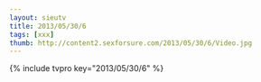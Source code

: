 ```yaml
--- 
layout: sieutv
title: 2013/05/30/6
tags: [xxx]
thumb: http://content2.sexforsure.com/2013/05/30/6/Video.jpg
---
```

{% include tvpro key="2013/05/30/6" %} 
